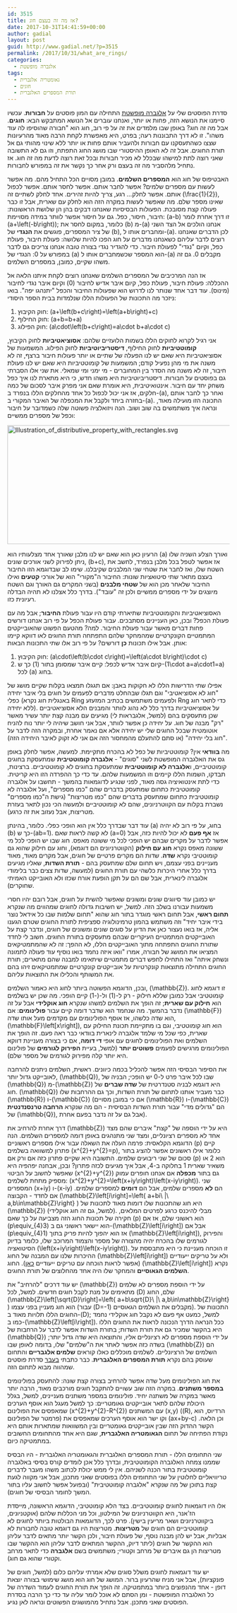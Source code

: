 ```yaml
---
id: 3515
title: אז מה זה בעצם חוג?
date: 2017-10-31T14:41:59+00:00
author: gadial
layout: post
guid: http://www.gadial.net/?p=3515
permalink: /2017/10/31/what_are_rings/
categories:
  - אלגברה מופשטת
tags:
  - גאומטריה אלגברית
  - חוגים
  - תורת המספרים האלגברית
---
```

סדרת הפוסטים שלי על [אלגברה מופשטת](http://www.gadial.net/2017/01/31/abstract_algebra_intro/) התחילה עם המון פוסטים על **חבורות**. עכשיו סיימנו את הנושא הזה, פחות או יותר, ואנחנו עוברים אל הנושא המתבקש הבא: **חוגים**. אבל מה זה חוג? באופן שבו מלמדים את זה על פי רוב, חוג הוא "חבורה שהוסיפו לה עוד משהו". זו לא דרך התבוננות רעה; בפרט, היא מאפשרת לקחת הרבה מאוד מהרעיונות שצצו כשהתעסקנו עם חבורות ולהעביר אותם פחות או יותר ללא שינוי מהותי גם אל תורת החוגים. אבל זה לא האופן ההיסטורי שבו מושג החוג התפתח, וזו גם לא התשובה שאני רוצה לתת למישהו שבכלל לא מכיר חבורות ובכל זאת רוצה לדעת מה זה חוג. אז נתחיל מלהסביר מה זה בעצם ורק אחר כך נקשר את זה במפורש לחבורות.

האבטיפוס של חוג הוא **המספרים השלמים**. במובן מסויים הכל התחיל מהם. מה אפשר לעשות עם מספרים שלמים? אפשר לחבר אותם. אפשר לחסר אותם. אפשר לכפול אותם. אפשר לחלק&#8230; רגע, צריך להיות זהירים. אחד לחלק לשתיים זה \(\frac{1}{2}\), שאינו מספר שלם. מה שאפשר לעשות במקרה הזה הוא לחלק עם שארית, אבל זו כבר פעולה קצת מסובכת. הפעולות הבסיסיות שאנחנו דבקים בהן הן שלושת הראשונות: חיבור, חיסור, כפל. גם על חיסור אפשר לוותר במידה מסויימת: \(a-b\) זו דרך אחרת לומר \(a+\left(-b\right)\); כלומר, במקום לחסר את \(b\) מ-\(a\) אנחנו הולכים אל הצד השני של ציר המספרים, פוגשים את **הנגדי** של \(b\), ומחברים אותו ל-\(a\). לכן הדברים שאנחנו רוצים לדבר עליהם כשאנחנו מדברים על חוג הפכו להיות שלושה: פעולת חיבור, פעולת כפל, וקיום "נגדי" לפעולת חיבור. כדי להגדיר נגדי בצורה טובה אנחנו צריכים גם לדבר במפורש על 0: הנגדי של \(a\) הוא המספר שכשמחברים אותו ל-\(a\) מקבלים 0. גם זה משהו שקיים, כמובן, במספרים השלמים.

אז הנה המרכיבים של המספרים השלמים שאנחנו רוצים לקחת איתנו הלאה אל ההכללה: פעולת חיבור, פעולת כפל, קיום איבר אדיש לחיבור (0) וקיום איבר נגדי לחיבור (מינוס). עוד דבר אחד שנותר לנו לדרוש הוא שפעולות החיבור והכפל "יתנהגו יפה". בואו ניזכר מה התכונות של הפעולות הללו שנלמדות בבית הספר היסודי:

  1. חוק הקיבוץ: \(a+\left(b+c\right)=\left(a+b\right)+c\)
  2. חוק החילוף: \(a+b=b+a\)
  3. חוק הפילוג: \(a\cdot\left(b+c\right)=a\cdot b+a\cdot c\)

אני רגיל לקרוא לחוקים הללו בשמות הלועזיים שלהם: **אסוציאטיביות** לחוק הקיבוץ, **קומוטטיביות** לחוק החילוף, **דיסטריביוטיביות** לחוק הפילוג. המשמעות של אסוציאטיביות היא שאם יש לנו הפעלה של שתיים או יותר פעולות חיבור ברצף, זה לא משנה את מי מהן נפעיל קודם; המשמעות של קומוטטיביות היא שאם יש לנו פעולת חיבור, זה לא משנה מה הסדר בין המחוברים - מי ימני ומי שמאלי. את שני אלו הסברתי גם בפוסטים על חבורות. דיסטריביוטיביות היא משהו חדש, כי היא מתארת לנו איך כפל משחק יחד עם חיבור. אינטואיטיבית, היא אומרת שאם אני מפרק איבר לסכום של כמה חלקים, אז אני יכול לכפול כל אחד מהחלקים הללו בנפרד ב-\(a\), ואחר כך לחבר אותם בחזרה ביחד ולקבל את המכפלה של האיבר המקורי ב-\(a\). התכונה הזו מועילה מאוד, ונראה איך משתמשים בה שוב ושוב. הנה ויזואלציה פשוטה שלה כשמדובר על חיבור וכפל של מספרים ממשיים:

<a href="http://www.gadial.net/wp-content/uploads/2017/10/Illustration_of_distributive_property_with_rectangles.svg_.png" rel="attachment wp-att-3517"><img class="aligncenter size-full wp-image-3517" src="http://www.gadial.net/wp-content/uploads/2017/10/Illustration_of_distributive_property_with_rectangles.svg_.png" alt="Illustration_of_distributive_property_with_rectangles.svg" width="978" height="269" /></a>

הרעיון כאן הוא שאם יש לנו מלבן שאורך אחד מצלעותיו הוא \(a\) ואורך הצלע השניה שלו ניתן לפירוק לשני אורכים שונים, \(b+c\), אז אפשר לטפל בכל מלבן בנפרד, לחשב את השטח שלו, ואז לחבר את שטחי שני המלבנים שקיבלנו. שימו לב שבדוגמא הזו החיבור בעצם מתאר שתי סיטואציות שונות: החיבור ה"מקורי" הוא של אורכי **קטעים** ואילו החיבור שלאחר מכן הוא של **שטחי מלבנים** (בשני המקרים גם האורך וגם השטח מיוצגים על ידי מספרים ממשיים ולכן זה "עובד"). בדרך כלל אצלנו לא תהיה הבדלה רעיונית כזו.

האסוציאטיביות והקומוטטיביות שתיארתי קודם היו עבור פעולת **החיבור**; אבל מה עם פעולת הכפל? ובכן, כאן העניינים מסתבכים. עבור פעולת הכפל על פי רוב אנחנו דורשים פחות דברים מאשר עבור פעולת החיבור. למה? מהטעם הפשוט שהאובייקטים המתמטיים הקונקרטיים שמהמחקר שלהם התפתחה תורת החוגים לאו דווקא קיימו אותן. אבל אילו תכונות **כן** דורשים? על פי רוב אלו שתי התכונות הבאות:

  1. חוק הקיבוץ: \(a\cdot\left(b\cdot c\right)=\left(a\cdot b\right)\cdot c\)
  2. קיום איבר אדיש לכפל: קיים איבר שמסומן בתור \(1\) כך ש-\(1\cdot a=a\cdot1=a\) לכל \(a\) בחוג.

אפילו שתי הדרישות הללו לא חקוקות באבן: אם תגגלו תמצאו בקלות שקיים מושג של "חוג לא אסוציאטיבי" וגם תגלו שבהחלט מדברים לפעמים על חוגים בלי איבר יחידה כפלי (באנגלית חוג נקרא Ring ולפעמים משתמשים בכתיב המזעזע Rng כדי לתאר חוג ללא יחידה). על אסוציאטיביות בדרך כלל לא נהוג לוותר והמבנים הלא אסוציאטיביים שכן מתעסקים בהם (למשל, אלגבראות לי) מגיעים עם מבנה קצת יותר עשיר מאשר "רק" מבנה של חוג. על יחידה כן אפשר לוותר, אבל אני חושב שיהיה לי יותר נוח להניח אוטומטית שבכל החוגים שלי יש יחידה אלא אם נאמר אחרת, ובמקרה הזה לדבר על "חוג בלי יחידה" (או סתם להתעלם מהמחסור הזה אם אני לא זקוק לאיבר היחידה הזה).

מה **בוודאי** אין? קומוטטיביות של כפל לא בהכרח מתקיימת. למעשה, אפשר לחלק באופן גס את האלגברה המופשטת לשני "סוגים" - **אלגברה קומוטטיבית** שמתעסקת בחוגים קומוטטיביים, ו**אלגברה לא קומוטטיבית** שמתעסקת בחוגים לא קומוטטיביים. ברצינות, תבדקו, השמות הללו קיימים וזו המשמעות שלהם. עד כדי כך ההפרדה הזו היא קריטית. כדי לתת אינטואיציה גסה מאוד, לפני שנגיע לדוגמאות בהמשך - תחשבו על אלגברה קומוטטיבית כתחום שמתעסק בדברים שהם "כמו מספרים", ועל אלגברה לא קומוטטיבית כתחום שמתעסק בדברים שהם "כמו מטריצות" (גישת ה"כמו מספרים" נשברת בקלות עם הקווטרניונים, שהם לא קומוטטיביים ולמעשה הכי נכון לתאר בעזרת מטריצות, אבל נעזוב את זה כרגע).

עוד דבר שבדרך כלל אין הוא הופכי כפלי. כלומר, בהינתן \(a\) בחוג, על פי רוב לא יהיה \(b\) כך ש-\(ab=1\). לא קשה לראות שאם \(a=0\) אז **אף פעם** לא יכול להיות כזה, אבל אפשר לדבר על מקרים שבהם יש הופכי לכל מי ששונה מאפס. חוג שבו יש הופכי לכל מי ששונה מאפס נקרא **חוג עם חילוק** (הקווטרניונים הם דוגמא), וחוג עם חילוק שהוא גם קומוטטיבי נקרא **שדה**. שדות הם מקרים פרטיים של חוגים, אבל מקרים מאוד, מאוד מעניינים בפני עצמם, ויש תחום שלם שמתעסק בהם - **תורת השדות**, שאליו מגיעים בדרך כלל אחרי היכרות כלשהי עם תורת החוגים (למעשה, שדות צצים כבר בלימודי אלגברה לינארית, אבל שם הם על תקן הופעת אורח שכזו ולא האובייקט האמיתי שחוקרים).

יש כמובן עוד סיווגים שונים ומשונים שאפשר להשית על חוגים, אבל רובם יהיו חסרי משמעות עבורנו בשלב הזה. למשל, יש חשיבות גדולה לחוגים שמהווים מה שנקרא **תחום ראשי**, אבל תחום ראשי מוגדר בתור חוג שהוא "תחום שלמות שבו כל אידאל נוצר בידי איבר יחיד" וזה משתמש בהמון טרמינולוגיה ספציפית לתורת החוגים שטרם הגענו אליה, אז בואו נעצור כאן את הדיון על סוגים שונים ומשונים של חוגים, ונדבר קצת על האובייקטים המתמטיים העיקריים שבהם מתעסקים בתורת החוגים. חשוב לי לחדד שתורת החוגים התפתחה מתוך האובייקטים הללו, לא ההפך: זה לא שהמתמטיקאים המציאו את המושג של חבורה, אמרו "וואו איזה נחמד בואו נוסיף עוד פעולה לתמונה ונשחק איתה" ואז התחילו לחפש דברים מתמטיים שיתאימו למבנה שהם מתארים; תורת החוגים התחילה מתוצאות קונקרטיות על אובייקטים קונקרטיים שמתמטיקאים זיהו בהם את המשותף והכלילו את התוצאות עליהם.

ובכן, הדוגמא הפשוטה ביותר לחוג היא כאמור השלמים, \(\mathbb{Z}\). זו דוגמא לחוג קומוטטיבי אבל כמובן שללא חילוק - רק ל-\(1\) ול-\(-1\) קיים הופכי. מה שכן יש בשלמים הוא **חילוק עם שארית**; זה הופך את השלמים למשהו שנקרא **חוג אוקלידי** אבל על זה נדבר בהמשך. מה שנחמד הוא שדבר דומה קיים עבור **פולינומים**: אם \(\mathbb{F}\) הוא שדה כלשהו, אז אוסף הפולינומים עם מקדמים מעל אותו שדה, \(\mathbb{F}\left[x\right]\), הוא חוג קומוטטיבי, וגם בו מתקיימת תכונת החילוק עם שארית, כפי שכל מי שלמד אלגברה לינארית בוודאי כבר ראה פעם. זה הופך את השלמים ואת הפולינומים לחוגים עם אופי **די דומה**, אם כי בצורה מעניינת דווקא הפולינומים מרגישים לפעמים **פשוטים יותר** (למשל, בעיית **הפירוק לגורמים** של פולינום היא יותר קלה מפירוק לגורמים של מספר שלם).

את הסיפור הבסיסי הזה אפשר להכליל בכמה כיוונים. ראשית, השלמים ניתנים להרחבה לאובייקט גדול יותר, \(\mathbb{Q}\), שבו לכל איבר פרט ל-0 יש הופכי; הבניה של \(\mathbb{Q}\) מ-\(\mathbb{Z}\) היא דוגמא לבניה סטנדרטית של **שדה שברים** של חוג. \(\mathbb{Q}\) כבר מעביר אותנו לתחום של תורת השדות, וכך גם ההרחבות שלו \(\mathbb{R}\) ו-\(\mathbb{C}\) (אם כי במובן מסויים \(\mathbb{R}\) ו-\(\mathbb{C}\) הם "גדולים מדי" עבור תורת השדות הבסיסית - הם מה שנקרא **הרחבה טרנסנדנטית** של \(\mathbb{Q}\), אבל גם על זה נדבר בפעם אחרת).

דרך אחרת להרחיב את \(\mathbb{Z}\) היא על ידי הוספה של "קצת" איברים שהם מצד אחד לא מספרים רציונליים, ומצד שני מתנהגים באופן דומה למספרים השלמים. הנה הדוגמא הקלאסית: פרמה העלה את השאלה עבור אילו מספרים ראשוניים \(p\) קיים פתרון למשוואה בשלמים \(x^{2}+y^{2}=p\), כלומר אילו ראשונים אפשר להציג בתור סכום של שני ריבועים שלמים. התשובה היא שקיים פתרון כזה אם ורק אם \(p\) הוא 2 או משאיר שארית 1 בחלוקה ב-4, אבל איך מגיעים לכזה פתרון? ובכן, אבחנה יפהפיה היא שאפשר לחשוב על הביטוי \(x^{2}+y^{2}\) גם בתור **מכפלה** אם אנחנו חופרים עמוק מספיק מתחת לשלמים: \(x^{2}+y^{2}=\left(x+iy\right)\left(x-iy\right)\). שני המספרים \(x+iy\) ו-\(x-iy\) הם **לא** מספרים שלמים, אבל הם **דומים** למספרים שלמים. אם לחדד - הקבוצה \(\mathbb{Z}\left[i\right]=\left\{ a+bi\ |\ a,b\in\mathbb{Z}\right\} \) היא חוג שהתכונות שלו דומות מאוד לתכונות של \(\mathbb{Z}\) (למשל, גם זה חוג אוקלידי). מבלי להיכנס כרגע לפרטים המלאים, חקירה של תכונות החוג הזה מצביעה על כך שאם \(p\) הוא ראשוני שלם, אז אם \(p\equiv\_{4}3\) הוא יישאר ראשוני גם ב-\(\mathbb{Z}\left[i\right]\) אבל אם \(p\equiv\_{4}1\) אז הוא יהפוך להיות פריק בתוך \(\mathbb{Z}\left[i\right]\), והפירוק לגורמים שלו בהכרח יהיה מהצורה של מספר והצמוד המרוכב שלו, כלומר בדיוק הסיטואציה \(\left(x+iy\right)\left(x-iy\right)\). זו הוכחה מעניינת כי היא מתבססת על ההיכרות שלנו עם המבנה של החוג \(\mathbb{Z}\left[i\right]\) ולא על טריקים ייעודיים (אפשר לראות הוכחה עם טריקים ייעודיים [כאן](http://www.gadial.net/2009/06/26/sums_of_squares_and_quadratic_reciprocity/)). החוג \(\mathbb{Z}\left[i\right]\) נקרא **השלמים הגאוסיים** והמחקר שלו היה אחד מהחלוצים של תורת החוגים.

יש עוד דרכים "להרחיב" את \(\mathbb{Z}\) על ידי הוספת מספרים לא שלמים מתאימים על מנת לקבל חוגים חדשים. למשל, לכל \(D\) שלם, החוג \(\mathbb{Z}\left[\sqrt{D}\right]=\left\{ a+b\sqrt{D}\ |\ a,b\in\mathbb{Z}\right\} \) הוא חוג מעניין בפני עצמו (עבור \(D=-1\) מקבלים את השלמים הגאוסיים). התכונות של החוגים הללו תלויות מאוד ב-\(D\); למשל, כמעט אף פעם לא נקבל חוג אוקלידי נחמד כמו ב-\(\mathbb{Z}\left[i\right]\). ככל הנראה הדרך הנכונה לראות את החוגים הללו היא בהקשר שמכיר גם את תורת השדות; בתורת השדות אפשר לדבר על הרחבות של \(\mathbb{Q}\) על ידי הוספת מספרים לא רציונליים אליו, והתוצאה היא שדה גדול יותר; בשדה כזה אפשר לאתר את ה"שלמים" שלו, בדומה לאופן שבו \(\mathbb{Z}\) הם השלמים של הרציונליים. לשלמים מוכללים כאלו קוראים **שלמים אלגבריים** והתחום שעוסק בהם נקרא **תורת המספרים האלגברית**. כבר כתבתי [בעבר](http://www.gadial.net/2011/08/19/algebraic_number_theory_intro_1/) סדרת פוסטים שמהווה מבוא לתחום הזה.

את חוג הפולינומים מעל שדה אפשר להרחיב בצורה קצת שונה: להתעסק בפולינומים **במספר משתנים**. במקרה הזה שוב עשויים להתקבל חוגים מורכבים מאוד, הרבה יותר מאשר במקרה של משתנה יחיד. פולינומים במספר משתנים מעניינים, למשל, בגלל היכולת שלהם לתאר אובייקטים גאומטריים: כך למשל מעגל הוא אוסף הערכים שמאפסים את הפולינום \(x^{2}+y^{2}-R^{2}\) עם המשתנים \(x,y\) (\(R\), הרדיוס, הוא פרמטר של הפולינום) וקו ישר הוא אוסף הערכים שמאפסים את \(ax+by-c\) וכן הלאה. הקשר ההדוק הזה שבין אובייקטים גאומטריים ובין המשוואות שמתארות אותם היא נקודת הפתיחה של תחום **הגאומטריה האלגברית**, שגם היא אחד מהתחומים החשובים במתמטיקה כיום.

שני התחומים הללו - תורת המספרים האלגברית והגאומטריה האלגברית - היו הבסיס שממנו צמחה האלגברה הקומוטטיבית, ובדרך כלל אכן לומדים קורס בסיסי באלגברה קומוטטיבית בתור הכנה לשניהם. אין לי ממש יכולת לכתוב משהו מעבר לדברים טריוויאליים לחלוטין על שני התחומים הללו בפוסטים שאני מתכנן, אבל אני מקווה לגעת קצת בתוכן של מה שנקרא "אלגברה קומוטטיבית" (ובפועל אפשר לחשוב עליו בתור המשך לחומר הבסיסי של חוגים).

אלו היו דוגמאות לחוגים קומוטטיביים. בצד הלא קומוטטיבי, הדוגמא הראשונה, מייסדת הז'אנר, היא הקווטרניונים של המילטון, וכל מני הכללות שלהם (אוקטניונים, ביקווטרניונים ושאר מריעין בישין). פרט לכך, הדוגמאות הבולטות ביותר לחוגים לא קומוטטיביים הם חוגים של **מטריצות**. מטריצות היו גם דוגמא טובה לחבורות לא אבליות, אבל יש להן מבנה נוסף, של פעולת חיבור, ולכן הקשר יותר מתאים לדבר עליהן הוא ההקשר של חוגים (ליתר דיוק, ההקשר המתאים לדבר עליהן הוא ההקשר שבו מטריצות הן גם איברים של מרחב וקטורי; משתמשים בשם **אלגברה** כדי לתאר מרחב וקטורי שהוא גם חוג).

יש עוד דוגמאות לחוגים משלל סוגים שלא אמרתי עליהם כלום (למשל, חוגים של פונקציות), אבל אני מניח שהרעיון ברור. המושג של חוג הוא מושג שימושי בצורה יוצאת דופן - אחד מהנפוצים ביותר במתמטיקה. זה הופך את תורת החוגים לעמוד השדרה של כל האלגברה המופשטת - ומן הסתם לא אוכל לומר עליה עד כדי כך הרבה בסדרת הפוסטים שאני מתכנן. אבל נתחיל מהמושגים הפשוטים ונראה לאן נגיע.